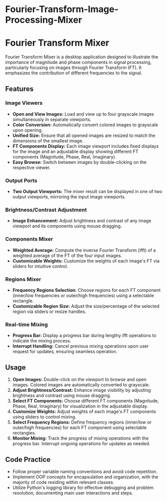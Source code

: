 # Fourier-Transform-Image-Processing-Mixer
# Fourier Transform Mixer

Fourier Transform Mixer is a desktop application designed to illustrate the importance of magnitude and phase components in signal processing, particularly focusing on images through Fourier Transform (FT). It emphasizes the contribution of different frequencies to the signal.

## Features

### Image Viewers
- **Open and View Images:** Load and view up to four grayscale images simultaneously in separate viewports.
- **Color Conversion:** Automatically convert colored images to grayscale upon opening.
- **Unified Size:** Ensure that all opened images are resized to match the dimensions of the smallest image.
- **FT Components Display:** Each image viewport includes fixed displays for the image and an adjustable display showing different FT components (Magnitude, Phase, Real, Imaginary).
- **Easy Browse:** Switch between images by double-clicking on the respective viewer.

### Output Ports
- **Two Output Viewports:** The mixer result can be displayed in one of two output viewports, mirroring the input image viewports.

### Brightness/Contrast Adjustment
- **Image Enhancement:** Adjust brightness and contrast of any image viewport and its components using mouse dragging.

### Components Mixer
- **Weighted Average:** Compute the inverse Fourier Transform (ifft) of a weighted average of the FT of the four input images.
- **Customizable Weights:** Customize the weights of each image's FT via sliders for intuitive control.

### Regions Mixer
- **Frequency Regions Selection:** Choose regions for each FT component (inner/low frequencies or outer/high frequencies) using a selectable rectangle.
- **Customizable Region Size:** Adjust the size/percentage of the selected region via sliders or resize handles.

### Real-time Mixing
- **Progress Bar:** Display a progress bar during lengthy ifft operations to indicate the mixing process.
- **Interrupt Handling:** Cancel previous mixing operations upon user request for updates, ensuring seamless operation.

## Usage

1. **Open Images:** Double-click on the viewport to browse and open images. Colored images are automatically converted to grayscale.
2. **Adjust Brightness/Contrast:** Enhance image visibility by adjusting brightness and contrast using mouse dragging.
3. **Select FT Components:** Choose different FT components (Magnitude, Phase, Real, Imaginary) for visualization in the adjustable display.
4. **Customize Weights:** Adjust weights of each image's FT components using sliders to control mixing.
5. **Select Frequency Regions:** Define frequency regions (inner/low or outer/high frequencies) for each FT component using selectable rectangles.
6. **Monitor Mixing:** Track the progress of mixing operations with the progress bar. Interrupt ongoing operations for updates as needed.

## Code Practice

- Follow proper variable naming conventions and avoid code repetition.
- Implement OOP concepts for encapsulation and organization, with the majority of code residing within relevant classes.
- Utilize Python's logging library for effective debugging and problem resolution, documenting main user interactions and steps.

